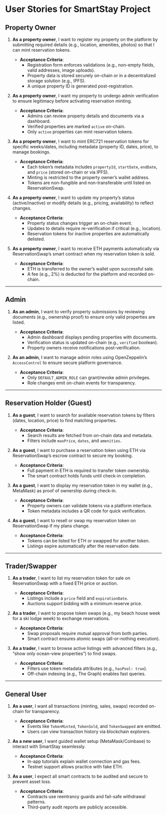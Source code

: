 # User Stories for SmartStay Project

## Property Owner

1. **As a property owner**, I want to register my property on the platform by submitting required details (e.g., location, amenities, photos) so that I can mint reservation tokens.  
   - **Acceptance Criteria**:  
     - Registration form enforces validations (e.g., non-empty fields, valid addresses, image uploads).  
     - Property data is stored securely on-chain or in a decentralized storage solution (e.g., IPFS).  
     - A unique property ID is generated post-registration.  

2. **As a property owner**, I want my property to undergo admin verification to ensure legitimacy before activating reservation minting.  
   - **Acceptance Criteria**:  
     - Admins can review property details and documents via a dashboard.  
     - Verified properties are marked `active` on-chain.  
     - Only `active` properties can mint reservation tokens.  

3. **As a property owner**, I want to mint ERC721 reservation tokens for specific weeks/dates, including metadata (property ID, dates, price), to manage bookings.  
   - **Acceptance Criteria**:  
     - Each token’s metadata includes `propertyId`, `startDate`, `endDate`, and `price` (stored on-chain or via IPFS).  
     - Minting is restricted to the property owner’s wallet address.  
     - Tokens are non-fungible and non-transferable until listed on ReservationSwap.  

4. **As a property owner**, I want to update my property’s status (active/inactive) or modify details (e.g., pricing, availability) to reflect changes.  
   - **Acceptance Criteria**:  
     - Property status changes trigger an on-chain event.  
     - Updates to details require re-verification if critical (e.g., location).  
     - Reservation tokens for inactive properties are automatically delisted.  

5. **As a property owner**, I want to receive ETH payments automatically via ReservationSwap’s smart contract when my reservation token is sold.  
   - **Acceptance Criteria**:  
     - ETH is transferred to the owner’s wallet upon successful sale.  
     - A fee (e.g., 2%) is deducted for the platform and recorded on-chain.  

---

## Admin

1. **As an admin**, I want to verify property submissions by reviewing documents (e.g., ownership proof) to ensure only valid properties are listed.  
   - **Acceptance Criteria**:  
     - Admin dashboard displays pending properties with documents.  
     - Verification status is updated on-chain (e.g., `verified` boolean).  
     - Property owners receive notifications post-verification.  

2. **As an admin**, I want to manage admin roles using OpenZeppelin’s `AccessControl` to ensure secure platform governance.  
   - **Acceptance Criteria**:  
     - Only `DEFAULT_ADMIN_ROLE` can grant/revoke admin privileges.  
     - Role changes emit on-chain events for transparency.  

---

## Reservation Holder (Guest)

1. **As a guest**, I want to search for available reservation tokens by filters (dates, location, price) to find matching properties.  
   - **Acceptance Criteria**:  
     - Search results are fetched from on-chain data and metadata.  
     - Filters include `maxPrice`, `dates`, and `amenities`.  

2. **As a guest**, I want to purchase a reservation token using ETH via ReservationSwap’s escrow contract to secure my booking.  
   - **Acceptance Criteria**:  
     - Full payment in ETH is required to transfer token ownership.  
     - The smart contract holds funds until check-in completion.  

3. **As a guest**, I want to display my reservation token in my wallet (e.g., MetaMask) as proof of ownership during check-in.  
   - **Acceptance Criteria**:  
     - Property owners can validate tokens via a platform interface.  
     - Token metadata includes a QR code for quick verification.  

4. **As a guest**, I want to resell or swap my reservation token on ReservationSwap if my plans change.  
   - **Acceptance Criteria**:  
     - Tokens can be listed for ETH or swapped for another token.  
     - Listings expire automatically after the reservation date.  

---

## Trader/Swapper

1. **As a trader**, I want to list my reservation token for sale on ReservationSwap with a fixed ETH price or auction.  
   - **Acceptance Criteria**:  
     - Listings include a `price` field and `expirationDate`.  
     - Auctions support bidding with a minimum reserve price.  

2. **As a trader**, I want to propose token swaps (e.g., my beach house week for a ski lodge week) to exchange reservations.  
   - **Acceptance Criteria**:  
     - Swap proposals require mutual approval from both parties.  
     - Smart contract ensures atomic swaps (all-or-nothing execution).  

3. **As a trader**, I want to browse active listings with advanced filters (e.g., “show only ocean-view properties”) to find swaps.  
   - **Acceptance Criteria**:  
     - Filters use token metadata attributes (e.g., `hasPool: true`).  
     - Off-chain indexing (e.g., The Graph) enables fast queries.  

---

## General User

1. **As a user**, I want all transactions (minting, sales, swaps) recorded on-chain for transparency.  
   - **Acceptance Criteria**:  
     - Events like `TokenMinted`, `TokenSold`, and `TokenSwapped` are emitted.  
     - Users can view transaction history via blockchain explorers.  

2. **As a new user**, I want guided wallet setup (MetaMask/Coinbase) to interact with SmartStay seamlessly.  
   - **Acceptance Criteria**:  
     - In-app tutorials explain wallet connection and gas fees.  
     - Testnet support allows practice with fake ETH.  

3. **As a user**, I expect all smart contracts to be audited and secure to prevent asset loss.  
   - **Acceptance Criteria**:  
     - Contracts use reentrancy guards and fail-safe withdrawal patterns.  
     - Third-party audit reports are publicly accessible.  